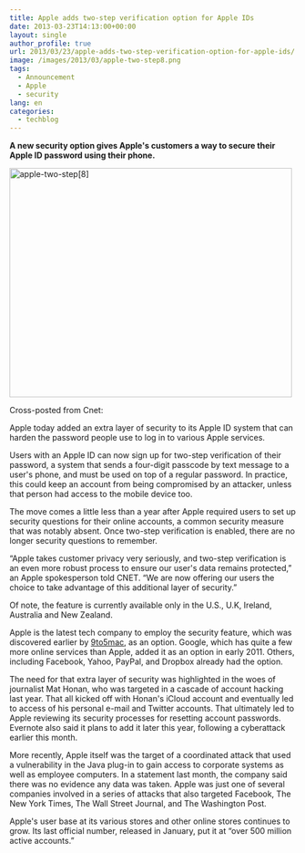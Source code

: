 ```yaml
---
title: Apple adds two-step verification option for Apple IDs
date: 2013-03-23T14:13:00+00:00
layout: single
author_profile: true
url: 2013/03/23/apple-adds-two-step-verification-option-for-apple-ids/
image: /images/2013/03/apple-two-step8.png
tags:
  - Announcement
  - Apple
  - security
lang: en
categories: 
  - techblog
---
```

**A new security option gives Apple's customers a way to secure their Apple ID password using their phone.**

[<img class="alignnone size-full wp-image-6496" alt="apple-two-step[8]" src="/images/2013/03/apple-two-step8.png" width="496" height="402" srcset="/images/2013/03/apple-two-step8.png 496w, /images/2013/03/apple-two-step8-300x243.png 300w" sizes="(max-width: 496px) 100vw, 496px" />](/images/2013/03/apple-two-step8.png)

Cross-posted from Cnet:

Apple today added an extra layer of security to its Apple ID system that can harden the password people use to log in to various Apple services.

Users with an Apple ID can now sign up for two-step verification of their password, a system that sends a four-digit passcode by text message to a user's phone, and must be used on top of a regular password. In practice, this could keep an account from being compromised by an attacker, unless that person had access to the mobile device too.

The move comes a little less than a year after Apple required users to set up security questions for their online accounts, a common security measure that was notably absent. Once two-step verification is enabled, there are no longer security questions to remember.

“Apple takes customer privacy very seriously, and two-step verification is an even more robust process to ensure our user's data remains protected,” an Apple spokesperson told CNET. “We are now offering our users the choice to take advantage of this additional layer of security.”

Of note, the feature is currently available only in the U.S., U.K, Ireland, Australia and New Zealand.

Apple is the latest tech company to employ the security feature, which was discovered earlier by [9to5mac](http://9to5mac.com/2013/03/21/apple-beefs-up-icloud-apple-id-security-with-two-step-verification/), as an option. Google, which has quite a few more online services than Apple, added it as an option in early 2011. Others, including Facebook, Yahoo, PayPal, and Dropbox already had the option.

The need for that extra layer of security was highlighted in the woes of journalist Mat Honan, who was targeted in a cascade of account hacking last year. That all kicked off with Honan's iCloud account and eventually led to access of his personal e-mail and Twitter accounts. That ultimately led to Apple reviewing its security processes for resetting account passwords. Evernote also said it plans to add it later this year, following a cyberattack earlier this month.

More recently, Apple itself was the target of a coordinated attack that used a vulnerability in the Java plug-in to gain access to corporate systems as well as employee computers. In a statement last month, the company said there was no evidence any data was taken. Apple was just one of several companies involved in a series of attacks that also targeted Facebook, The New York Times, The Wall Street Journal, and The Washington Post.

Apple's user base at its various stores and other online stores continues to grow. Its last official number, released in January, put it at “over 500 million active accounts.”